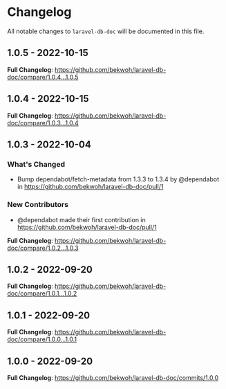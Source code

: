 # Changelog

All notable changes to `laravel-db-doc` will be documented in this file.

## 1.0.5 - 2022-10-15

**Full Changelog**: https://github.com/bekwoh/laravel-db-doc/compare/1.0.4...1.0.5

## 1.0.4 - 2022-10-15

**Full Changelog**: https://github.com/bekwoh/laravel-db-doc/compare/1.0.3...1.0.4

## 1.0.3 - 2022-10-04

### What's Changed

- Bump dependabot/fetch-metadata from 1.3.3 to 1.3.4 by @dependabot in https://github.com/bekwoh/laravel-db-doc/pull/1

### New Contributors

- @dependabot made their first contribution in https://github.com/bekwoh/laravel-db-doc/pull/1

**Full Changelog**: https://github.com/bekwoh/laravel-db-doc/compare/1.0.2...1.0.3

## 1.0.2 - 2022-09-20

**Full Changelog**: https://github.com/bekwoh/laravel-db-doc/compare/1.0.1...1.0.2

## 1.0.1 - 2022-09-20

**Full Changelog**: https://github.com/bekwoh/laravel-db-doc/compare/1.0.0...1.0.1

## 1.0.0 - 2022-09-20

**Full Changelog**: https://github.com/bekwoh/laravel-db-doc/commits/1.0.0
